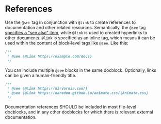 # References

Use the `@see` tag in conjunction with `@link` to create references to documentation and other related resources. Semantically, the `@see` tag [specifies a "see also" item](//github.com/microsoft/tsdoc/issues/235), while `@link` is used to created hyperlinks to other documents. `@link` is specified as an inline tag, which means it can be used within the content of block-level tags like `@see`. Like this:

```js
/**
 * @see {@link https://example.com/docs}
 */
```

You can include multiple `@see` blocks in the same docblock. Optionally, links can be given a human-friendly title.

```js
/**
 * @see {@link https://nirvarnia.com/}
 * @see {@link https://daneden.github.io/animate.css/|Animate.css}
 */
```

Documentation references SHOULD be included in most file-level docblocks, and in any other docblocks for which there is relevant external documentation.
